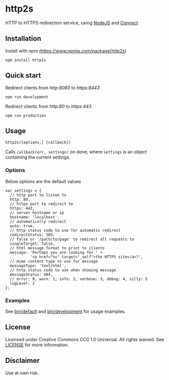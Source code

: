 # http2s
HTTP to HTTPS redirection service, using [NodeJS](http://nodejs.org) and
[Connect](http://senchalabs.github.com/connect)

## Installation
Install with npm (https://www.npmjs.com/package/http2s)

    npm install http2s

## Quick start

Redirect clients from *http:8080* to *https:8443*

    npm run development

Redirect clients from *http:80* to *https:443*

    npm run production

## Usage

    http2s([options,] [callback])

Calls `callback(err, settings)` on done, where `settings` is an object
containing the current settings.

### Options

Below options are the default values

    var settings = {
      // http port to listen to
      http: 80,
      // https port to redirect to
      https: 443,
      // server hostname or ip
      hostname: 'localhost',
      // automatically redirect
      auto: true,
      // http status code to use for automatic redirect
      redirectStatus: 303,
      // false or '/path/to/page' to redirect all requests to
      singleTarget: false,
      // html message format to print to clients
      message: 'Perhaps you are looking for ' +
               '<a href="%s" target="_self">the HTTPS site</a>?',
      // mime content type to use for message
      messageType: 'text/html',
      // http status code to use when showing message
      messageStatus: 404,
      // error: 0, warn: 1, info: 2, verbose: 3, debug: 4, silly: 5
      logLevel: 2
    };

### Examples

See [bin/default](blob/master/bin/default) and [bin/development](blob/master/bin/development) for usage examples.

## License

Licensed under Creative Commons CC0 1.0 Universal. All rights waived.
See [LICENSE](https://github.com/stigok/http2s/blob/master/LICENSE) for more information.

## Disclaimer

Use at own risk.
